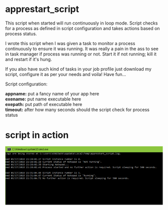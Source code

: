 # apprestart_script

This script when started will run continuously in loop mode. Script checks for a process as defined in script configuration and takes actions based on process status.

I wrote this script when I was given a task to monitor a process continuously to ensure it was running. It was really a pain in the ass to see in task manager if process was running or not. Start it if not running; kill it and restart if it's hung.

If you also have such kind of tasks in your job profile just download my script, configure it as per your needs and voila! Have fun...

Script configuration:

__appname:__ put a fancy name of your app here  
__exename:__ put name executable here  
__exepath:__ put path of executable here  
__timeout:__ after how many seconds should the script check for process status  

# script in action
![Script in action](https://github.com/vivekjindal/apprestart_script/raw/master/images/screenshot.PNG)
